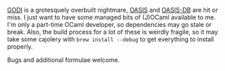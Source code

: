 [GODI](http://godi.camlcity.org/godi/index.html) is a grotesquely overbuilt
nightmare, [OASIS](http://oasis.forge.ocamlcore.org/) and
[OASIS-DB](http://oasis.forge.ocamlcore.org/oasis-db.html) are hit or miss. I
just want to have some managed bits of (J)OCaml available to me. I'm only a
part-time OCaml developer, so dependencies may go stale or break. Also, the
build process for a lot of these is weirdly fragile, so it may take some
cajolery with `brew install --debug` to get everything to install properly.

Bugs and additional formulae welcome.
